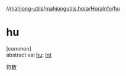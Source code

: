 //[mahjong-utils](../../../index.md)/[mahjongutils.hora](../index.md)/[HoraInfo](index.md)/[hu](hu.md)

# hu

[common]\
abstract val [hu](hu.md): [Int](https://kotlinlang.org/api/latest/jvm/stdlib/kotlin/-int/index.html)

符数
